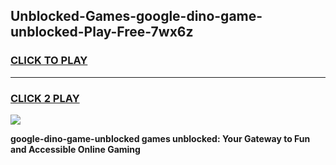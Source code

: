 
## Unblocked-Games-google-dino-game-unblocked-Play-Free-7wx6z
<h3>
<a href="https://premium76.site?title=google-dino-game-unblocked&ref=10A">CLICK TO PLAY</a></h3>
<hr>

<h3>
<a href="https://premium76.site?title=google-dino-game-unblocked&ref=10A">CLICK 2 PLAY</a>
  
</h3>

<a href="https://premium76.site?title=google-dino-game-unblocked&ref=10A"><img src="https://clearcache.store/games.png"></a>


**google-dino-game-unblocked games unblocked: Your Gateway to Fun and Accessible Online Gaming**
